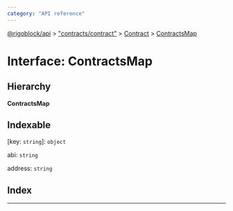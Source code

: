 ```yaml
---
category: "API reference"
---
```



[@rigoblock/api](../1.quick_start.md) > ["contracts/contract"](../modules/_contracts_contract_.md) > [Contract](../classes/_contracts_contract_.contract.md) > [ContractsMap](../interfaces/_contracts_contract_.contract.contractsmap.md)

# Interface: ContractsMap

## Hierarchy

**ContractsMap**

## Indexable

\[key: `string`\]:&nbsp;`object`

 abi: `string`

 address: `string`

## Index

---

